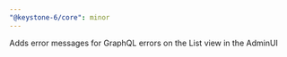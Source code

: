 ```yaml
---
"@keystone-6/core": minor
---
```


Adds error messages for GraphQL errors on the List view in the AdminUI
